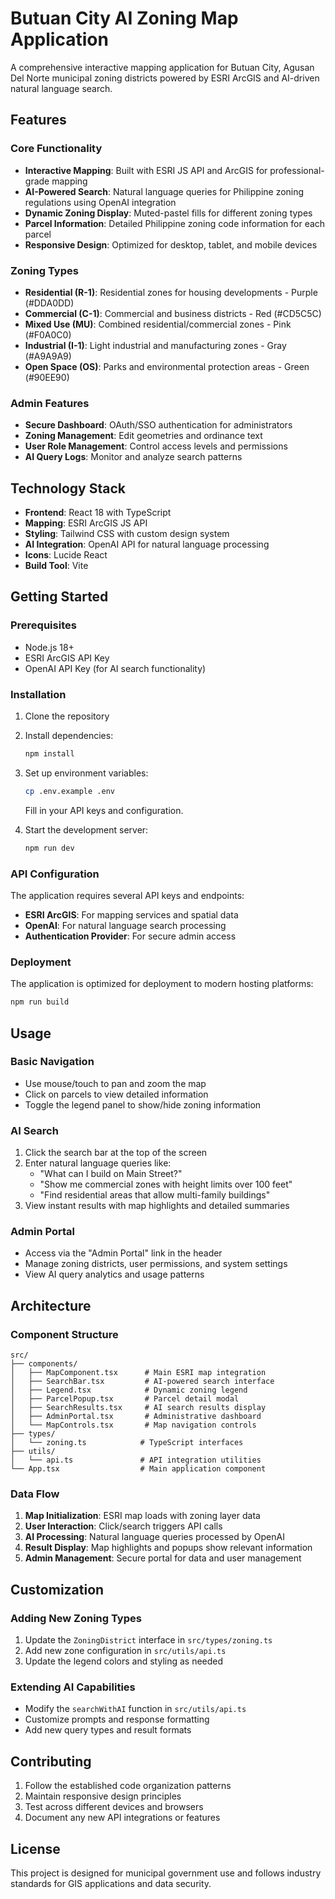 # Butuan City AI Zoning Map Application

A comprehensive interactive mapping application for Butuan City, Agusan Del Norte municipal zoning districts powered by ESRI ArcGIS and AI-driven natural language search.

## Features

### Core Functionality
- **Interactive Mapping**: Built with ESRI JS API and ArcGIS for professional-grade mapping
- **AI-Powered Search**: Natural language queries for Philippine zoning regulations using OpenAI integration
- **Dynamic Zoning Display**: Muted-pastel fills for different zoning types
- **Parcel Information**: Detailed Philippine zoning code information for each parcel
- **Responsive Design**: Optimized for desktop, tablet, and mobile devices

### Zoning Types
- **Residential (R-1)**: Residential zones for housing developments - Purple (#DDA0DD)
- **Commercial (C-1)**: Commercial and business districts - Red (#CD5C5C)
- **Mixed Use (MU)**: Combined residential/commercial zones - Pink (#F0A0C0)
- **Industrial (I-1)**: Light industrial and manufacturing zones - Gray (#A9A9A9)
- **Open Space (OS)**: Parks and environmental protection areas - Green (#90EE90)

### Admin Features
- **Secure Dashboard**: OAuth/SSO authentication for administrators
- **Zoning Management**: Edit geometries and ordinance text
- **User Role Management**: Control access levels and permissions
- **AI Query Logs**: Monitor and analyze search patterns

## Technology Stack

- **Frontend**: React 18 with TypeScript
- **Mapping**: ESRI ArcGIS JS API
- **Styling**: Tailwind CSS with custom design system
- **AI Integration**: OpenAI API for natural language processing
- **Icons**: Lucide React
- **Build Tool**: Vite

## Getting Started

### Prerequisites
- Node.js 18+
- ESRI ArcGIS API Key
- OpenAI API Key (for AI search functionality)

### Installation

1. Clone the repository
2. Install dependencies:
   ```bash
   npm install
   ```

3. Set up environment variables:
   ```bash
   cp .env.example .env
   ```
   Fill in your API keys and configuration.

4. Start the development server:
   ```bash
   npm run dev
   ```

### API Configuration

The application requires several API keys and endpoints:

- **ESRI ArcGIS**: For mapping services and spatial data
- **OpenAI**: For natural language search processing
- **Authentication Provider**: For secure admin access

### Deployment

The application is optimized for deployment to modern hosting platforms:

```bash
npm run build
```

## Usage

### Basic Navigation
- Use mouse/touch to pan and zoom the map
- Click on parcels to view detailed information
- Toggle the legend panel to show/hide zoning information

### AI Search
1. Click the search bar at the top of the screen
2. Enter natural language queries like:
   - "What can I build on Main Street?"
   - "Show me commercial zones with height limits over 100 feet"
   - "Find residential areas that allow multi-family buildings"
3. View instant results with map highlights and detailed summaries

### Admin Portal
- Access via the "Admin Portal" link in the header
- Manage zoning districts, user permissions, and system settings
- View AI query analytics and usage patterns

## Architecture

### Component Structure
```
src/
├── components/
│   ├── MapComponent.tsx      # Main ESRI map integration
│   ├── SearchBar.tsx         # AI-powered search interface
│   ├── Legend.tsx            # Dynamic zoning legend
│   ├── ParcelPopup.tsx       # Parcel detail modal
│   ├── SearchResults.tsx     # AI search results display
│   ├── AdminPortal.tsx       # Administrative dashboard
│   └── MapControls.tsx       # Map navigation controls
├── types/
│   └── zoning.ts            # TypeScript interfaces
├── utils/
│   └── api.ts               # API integration utilities
└── App.tsx                  # Main application component
```

### Data Flow
1. **Map Initialization**: ESRI map loads with zoning layer data
2. **User Interaction**: Click/search triggers API calls
3. **AI Processing**: Natural language queries processed by OpenAI
4. **Result Display**: Map highlights and popups show relevant information
5. **Admin Management**: Secure portal for data and user management

## Customization

### Adding New Zoning Types
1. Update the `ZoningDistrict` interface in `src/types/zoning.ts`
2. Add new zone configuration in `src/utils/api.ts`
3. Update the legend colors and styling as needed

### Extending AI Capabilities
- Modify the `searchWithAI` function in `src/utils/api.ts`
- Customize prompts and response formatting
- Add new query types and result formats

## Contributing

1. Follow the established code organization patterns
2. Maintain responsive design principles
3. Test across different devices and browsers
4. Document any new API integrations or features

## License

This project is designed for municipal government use and follows industry standards for GIS applications and data security.